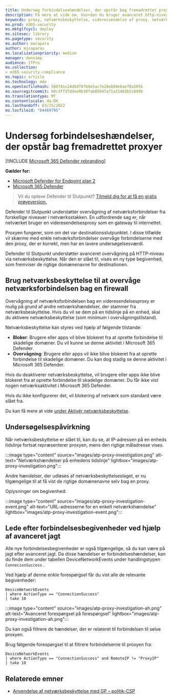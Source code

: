 ```yaml
---
title: Undersøg forbindelseshændelser, der opstår bag fremadrettet proxyer
description: Få mere at vide om, hvordan du bruger avanceret http-niveauovervågning gennem netværksbeskyttelse i Microsoft Defender for Endpoint, som viser et reelt mål i stedet for en proxy.
keywords: proxy, netværksbeskyttelse, videressendelse af proxy, netværkshændelser, overvågning, blok, domænenavne, domæne
ms.prod: m365-security
ms.mktglfcycl: deploy
ms.sitesec: library
ms.pagetype: security
ms.author: macapara
author: mjcaparas
ms.localizationpriority: medium
manager: dansimp
audience: ITPro
ms.collection:
- m365-security-compliance
ms.topic: article
ms.technology: mde
ms.openlocfilehash: 580f41c24d6d78fb9e5ac7e20eb80e6ae78a505b
ms.sourcegitcommit: b0c3ffd7ddee9b30fab85047a71a31483b5c649b
ms.translationtype: MT
ms.contentlocale: da-DK
ms.lasthandoff: 03/25/2022
ms.locfileid: "64469795"
---
```

# <a name="investigate-connection-events-that-occur-behind-forward-proxies"></a>Undersøg forbindelseshændelser, der opstår bag fremadrettet proxyer

[!INCLUDE [Microsoft 365 Defender rebranding](../../includes/microsoft-defender.md)]

**Gælder for:**
- [Microsoft Defender for Endpoint plan 2](https://go.microsoft.com/fwlink/p/?linkid=2154037)
- [Microsoft 365 Defender](https://go.microsoft.com/fwlink/?linkid=2118804)

> Vil du opleve Defender til Slutpunkt? [Tilmeld dig for at få en gratis prøveversion.](https://signup.microsoft.com/create-account/signup?products=7f379fee-c4f9-4278-b0a1-e4c8c2fcdf7e&ru=https://aka.ms/MDEp2OpenTrial?ocid=docs-wdatp-investigatemachines-abovefoldlink)

Defender til Slutpunkt understøtter overvågning af netværksforbindelser fra forskellige niveauer i netværksstakken. En udfordrende sag er, når netværket bruger en videresendelsesproxy som en gateway til internettet.

Proxyen fungerer, som om det var destinationsslutpunktet. I disse tilfælde vil skærme med enkle netværksforbindelser overvåge forbindelserne med den proxy, der er korrekt, men har en lavere undersøgelsesværdi.

Defender til Slutpunkt understøtter avanceret overvågning på HTTP-niveau via netværksbeskyttelse. Når den er slået til, vises en ny type begivenhed, som fremviser de rigtige domænenavne for destinationen.

## <a name="use-network-protection-to-monitor-network-connection-behind-a-firewall"></a>Brug netværksbeskyttelse til at overvåge netværksforbindelsen bag en firewall

Overvågning af netværksforbindelsen bag en videresendelsesproxy er mulig på grund af andre netværkshændelser, der stammer fra netværksbeskyttelse. Hvis du vil se dem på en tidslinje på en enhed, skal du aktivere netværksbeskyttelse (som minimum i overvågningstilstand).

Netværksbeskyttelse kan styres ved hjælp af følgende tilstande:

- **Bloker**: Brugere eller apps vil blive blokeret fra at oprette forbindelse til skadelige domæner. Du vil kunne se denne aktivitet i Microsoft 365 Defender.
- **Overvågning**: Brugere eller apps vil ikke blive blokeret fra at oprette forbindelse til skadelige domæner. Du kan dog stadig se denne aktivitet i Microsoft 365 Defender.


Hvis du deaktiverer netværksbeskyttelse, vil brugere eller apps ikke blive blokeret fra at oprette forbindelse til skadelige domæner. Du får ikke vist nogen netværksaktivitet i Microsoft 365 Defender.

Hvis du ikke konfigurerer det, vil blokering af netværk som standard være slået fra.

Du kan få mere at vide [under Aktivér netværksbeskyttelse](enable-network-protection.md).

## <a name="investigation-impact"></a>Undersøgelsespåvirkning

Når netværksbeskyttelse er slået til, kan du se, at IP-adressen på en enheds tidslinje fortsat repræsenterer proxyen, mens den rigtige måladresse vises.

:::image type="content" source="images/atp-proxy-investigation.png" alt-text="Netværkshændelser på enhedens tidslinje" lightbox="images/atp-proxy-investigation.png":::

Andre hændelser, der udløses af netværksbeskyttelseslaget, er nu tilgængelige til at få vist de rigtige domænenavne selv bag en proxy.

Oplysninger om begivenhed:

:::image type="content" source="images/atp-proxy-investigation-event.png" alt-text="URL-adresserne for en enkelt netværkshændelse" lightbox="images/atp-proxy-investigation-event.png":::

## <a name="hunt-for-connection-events-using-advanced-hunting"></a>Lede efter forbindelsesbegivenheder ved hjælp af avanceret jagt

Alle nye forbindelsesbegivenheder er også tilgængelige, så du kan være på jagt efter avanceret jagt. Da disse hændelser er forbindelseshændelser, kan du finde dem under tabellen DeviceNetworkEvents under handlingstypen `ConnecionSuccess` .

Ved hjælp af denne enkle forespørgsel får du vist alle de relevante begivenheder:

```console
DeviceNetworkEvents
| where ActionType == "ConnectionSuccess"
| take 10
```

:::image type="content" source="images/atp-proxy-investigation-ah.png" alt-text="Avanceret forespørgsel på forespørgsel" lightbox="images/atp-proxy-investigation-ah.png":::

Du kan også filtrere de hændelser, der er relateret til forbindelsen til selve proxyen.

Brug følgende forespørgsel til at filtrere forbindelserne til proxyen fra:

```console
DeviceNetworkEvents
| where ActionType == "ConnectionSuccess" and RemoteIP != "ProxyIP"
| take 10
```

## <a name="related-topics"></a>Relaterede emner

- [Anvendelse af netværksbeskyttelse med GP – politik-CSP](/windows/client-management/mdm/policy-csp-defender#defender-enablenetworkprotection)
